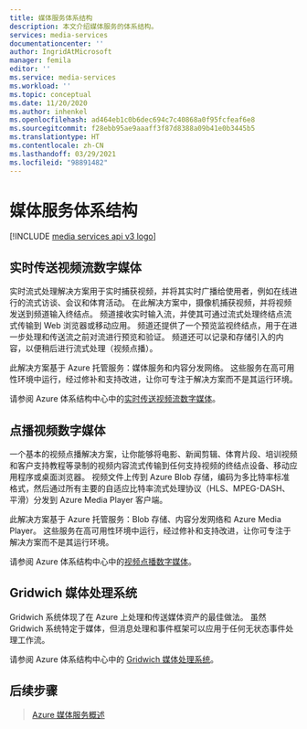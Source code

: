 ```yaml
---
title: 媒体服务体系结构
description: 本文介绍媒体服务的体系结构。
services: media-services
documentationcenter: ''
author: IngridAtMicrosoft
manager: femila
editor: ''
ms.service: media-services
ms.workload: ''
ms.topic: conceptual
ms.date: 11/20/2020
ms.author: inhenkel
ms.openlocfilehash: ad464eb1c0b6dec694c7c40868a0f95fcfeaf6e8
ms.sourcegitcommit: f28ebb95ae9aaaff3f87d8388a09b41e0b3445b5
ms.translationtype: HT
ms.contentlocale: zh-CN
ms.lasthandoff: 03/29/2021
ms.locfileid: "98891482"
---
```

# <a name="media-services-architectures"></a>媒体服务体系结构

[!INCLUDE [media services api v3 logo](./includes/v3-hr.md)]

## <a name="live-streaming-digital-media"></a>实时传送视频流数字媒体

实时流式处理解决方案用于实时捕获视频，并将其实时广播给使用者，例如在线进行的流式访谈、会议和体育活动。 在此解决方案中，摄像机捕获视频，并将视频发送到频道输入终结点。 频道接收实时输入流，并使其可通过流式处理终结点流式传输到 Web 浏览器或移动应用。 频道还提供了一个预览监视终结点，用于在进一步处理和传送流之前对流进行预览和验证。 频道还可以记录和存储引入的内容，以便稍后进行流式处理（视频点播）。

此解决方案基于 Azure 托管服务：媒体服务和内容分发网络。 这些服务在高可用性环境中运行，经过修补和支持改进，让你可专注于解决方案而不是其运行环境。

请参阅 Azure 体系结构中心中的[实时传送视频流数字媒体](/azure/architecture/solution-ideas/articles/digital-media-live-stream)。

## <a name="video-on-demand-digital-media"></a>点播视频数字媒体

一个基本的视频点播解决方案，让你能够将电影、新闻剪辑、体育片段、培训视频和客户支持教程等录制的视频内容流式传输到任何支持视频的终结点设备、移动应用程序或桌面浏览器。 视频文件上传到 Azure Blob 存储，编码为多比特率标准格式，然后通过所有主要的自适应比特率流式处理协议（HLS、MPEG-DASH、平滑）分发到 Azure Media Player 客户端。

此解决方案基于 Azure 托管服务：Blob 存储、内容分发网络和 Azure Media Player。 这些服务在高可用性环境中运行，经过修补和支持改进，让你可专注于解决方案而不是其运行环境。

请参阅 Azure 体系结构中心中的[视频点播数字媒体](/azure/architecture/solution-ideas/articles/digital-media-video)。

## <a name="gridwich-media-processing-system"></a>Gridwich 媒体处理系统

Gridwich 系统体现了在 Azure 上处理和传送媒体资产的最佳做法。 虽然 Gridwich 系统特定于媒体，但消息处理和事件框架可以应用于任何无状态事件处理工作流。

请参阅 Azure 体系结构中心中的 [Gridwich 媒体处理系统](/azure/architecture/reference-architectures/media-services/gridwich-architecture)。

## <a name="next-steps"></a>后续步骤

> [Azure 媒体服务概述](media-services-overview.md)